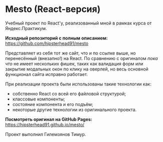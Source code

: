 # Mesto (React-версия)

Учебный проект по React'у, реализованный мной в рамках курса от Яндекс.Практикум.

**Исходный репозиторий с полным описанием:** https://github.com/hipsterhead91/mesto 

Представляет из себя тот же сайт, что и по ссылке выше, но перенесённый (внезапно!) на React. По сравнению с оригиналом *пока что* не имеет нескольких фишек, таких как валидация форм или закрытие модальных окон по клику на оверлей, но весь основной функционал сайта исправно работает. 

При реализации проекта были использованы такие технологии как:
* собственно React со всей его файловой структурой;
* классовые компоненты;
* состояние компонента и его подъём;
* некоторые другие технологии из оригинального проекта.

**Посмотреть оригинал на GitHub Pages:** https://hipsterhead91.github.io/mesto/

Проект выполнил Гилемзянов Тимур.
